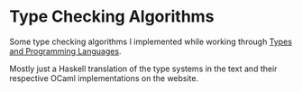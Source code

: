 Type Checking Algorithms
========================

Some type checking algorithms I implemented while working through <a href="http://www.cis.upenn.edu/~bcpierce/tapl/">Types and Programming Languages</a>.

Mostly just a Haskell translation of the type systems in the text and their respective OCaml implementations on the website.
